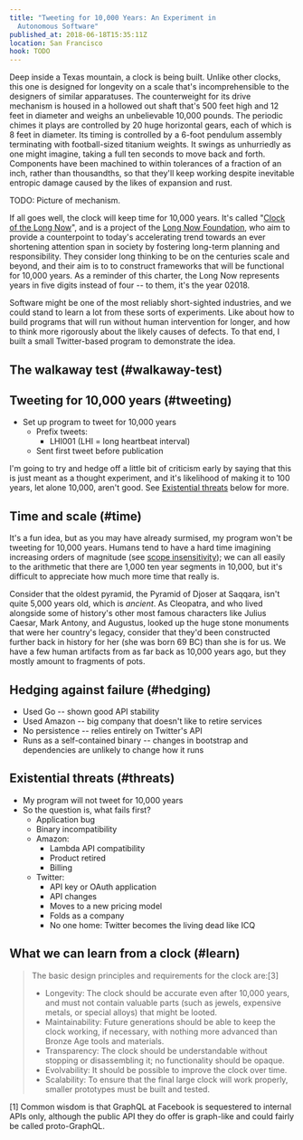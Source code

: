 ```yaml
---
title: "Tweeting for 10,000 Years: An Experiment in
  Autonomous Software"
published_at: 2018-06-18T15:35:11Z
location: San Francisco
hook: TODO
---
```


Deep inside a Texas mountain, a clock is being built.
Unlike other clocks, this one is designed for longevity on
a scale that's incomprehensible to the designers of similar
apparatuses. The counterweight for its drive mechanism is
housed in a hollowed out shaft that's 500 feet high and 12
feet in diameter and weighs an unbelievable 10,000 pounds.
The periodic chimes it plays are controlled by 20 huge
horizontal gears, each of which is 8 feet in diameter. Its
timing is controlled by a 6-foot pendulum assembly
terminating with football-sized titanium weights. It swings
as unhurriedly as one might imagine, taking a full ten
seconds to move back and forth. Components have been
machined to within tolerances of a fraction of an inch,
rather than thousandths, so that they'll keep working
despite inevitable entropic damage caused by the likes of
expansion and rust.

TODO: Picture of mechanism.

If all goes well, the clock will keep time for 10,000
years. It's called "[Clock of the Long Now][clock]", and is
a project of the [Long Now Foundation][longnow], who aim to
provide a counterpoint to today's accelerating trend
towards an ever shortening attention span in society by
fostering long-term planning and responsibility. They
consider long thinking to be on the centuries scale and
beyond, and their aim is to to construct frameworks that
will be functional for 10,000 years. As a reminder of this
charter, the Long Now represents years in five digits
instead of four -- to them, it's the year 02018.

Software might be one of the most reliably short-sighted
industries, and we could stand to learn a lot from these
sorts of experiments. Like about how to build programs that
will run without human intervention for longer, and how to
think more rigorously about the likely causes of defects.
To that end, I built a small Twitter-based program to
demonstrate the idea.

## The walkaway test (#walkaway-test)

## Tweeting for 10,000 years (#tweeting)

* Set up program to tweet for 10,000 years
    * Prefix tweets:
        * LHI001 (LHI = long heartbeat interval)
    * Sent first tweet before publication

I'm going to try and hedge off a little bit of criticism
early by saying that this is just meant as a thought
experiment, and it's likelihood of making it to 100 years,
let alone 10,000, aren't good. See [Existential
threats](#threats) below for more.

## Time and scale (#time)

It's a fun idea, but as you may have already surmised, my
program won't be tweeting for 10,000 years. Humans tend to
have a hard time imagining increasing orders of magnitude
(see [scope insensitivity][insensitivity]); we can all
easily to the arithmetic that there are 1,000 ten year
segments in 10,000, but it's difficult to appreciate how
much more time that really is.

Consider that the oldest pyramid, the Pyramid of Djoser at
Saqqara, isn't quite 5,000 years old, which is _ancient_.
As Cleopatra, and who lived alongside some of history's
other most famous characters like Julius Caesar, Mark
Antony, and Augustus, looked up the huge stone monuments
that were her country's legacy, consider that they'd been
constructed further back in history for her (she was born
69 BC) than she is for us. We have a few human artifacts
from as far back as 10,000 years ago, but they mostly
amount to fragments of pots.

## Hedging against failure (#hedging)

* Used Go -- shown good API stability
* Used Amazon -- big company that doesn't like to retire
  services
* No persistence -- relies entirely on Twitter's API
* Runs as a self-contained binary -- changes in bootstrap
  and dependencies are unlikely to change how it runs

## Existential threats (#threats)

* My program will not tweet for 10,000 years
* So the question is, what fails first?
    * Application bug
    * Binary incompatibility
    * Amazon:
        * Lambda API compatibility
        * Product retired
        * Billing
    * Twitter:
        * API key or OAuth application
        * API changes
        * Moves to a new pricing model
        * Folds as a company
        * No one home: Twitter becomes the living dead like
          ICQ

## What we can learn from a clock (#learn)

> The basic design principles and requirements for the clock are:[3]
>
> * Longevity: The clock should be accurate even after 10,000 years, and must not contain valuable parts (such as jewels, expensive metals, or special alloys) that might be looted.
> * Maintainability: Future generations should be able to keep the clock working, if necessary, with nothing more advanced than Bronze Age tools and materials.
> * Transparency: The clock should be understandable without stopping or disassembling it; no functionality should be opaque.
> * Evolvability: It should be possible to improve the clock over time.
> * Scalability: To ensure that the final large clock will work properly, smaller prototypes must be built and tested.

[1] Common wisdom is that GraphQL at Facebook is
sequestered to internal APIs only, although the public API
they do offer is graph-like and could fairly be called
proto-GraphQL.

[clock]: https://en.wikipedia.org/wiki/Clock_of_the_Long_Now
[insensitivity]: https://en.wikipedia.org/wiki/Scope_neglect
[longnow]: https://en.wikipedia.org/wiki/Long_Now_Foundation
